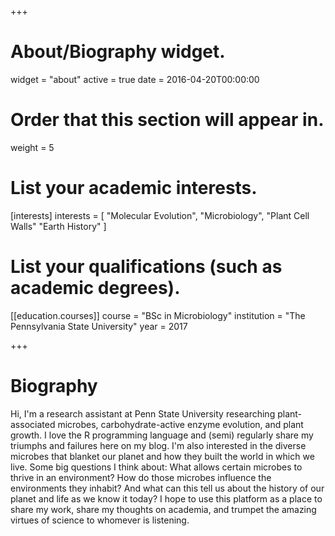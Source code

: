 +++
# About/Biography widget.
widget = "about"
active = true
date = 2016-04-20T00:00:00

# Order that this section will appear in.
weight = 5

# List your academic interests.
[interests]
  interests = [
    "Molecular Evolution",
    "Microbiology",
    "Plant Cell Walls"
    "Earth History"
  ]

# List your qualifications (such as academic degrees).
[[education.courses]]
  course = "BSc in Microbiology"
  institution = "The Pennsylvania State University"
  year = 2017
 
+++

# Biography

Hi, I'm a research assistant at Penn State University researching plant-associated microbes, carbohydrate-active enzyme evolution, and plant growth. I love the R programming language and (semi) regularly share my triumphs and failures here on my blog. I'm also interested in the diverse microbes that blanket our planet and how they built the world in which we live. Some big questions I think about: What allows certain microbes to thrive in an environment? How do those microbes influence the environments they inhabit? And what can this tell us about the history of our planet and life as we know it today? I hope to use this platform as a place to share my work, share my thoughts on academia, and trumpet the amazing virtues of science to whomever is listening. 
